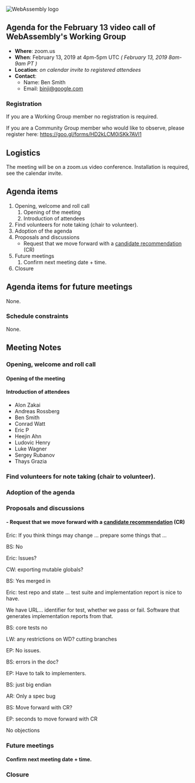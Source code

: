 ![WebAssembly logo](/images/WebAssembly.png)

## Agenda for the February 13 video call of WebAssembly's Working Group

- **Where**: zoom.us
- **When**: February 13, 2019 at 4pm-5pm UTC *( February 13, 2019 8am-9am PT )*
- **Location**: *on calendar invite to registered attendees*
- **Contact**:
    - Name: Ben Smith
    - Email: binji@google.com

### Registration

If you are a Working Group member no registration is required.

If you are a Community Group member who would like to observe, please register
here:
https://goo.gl/forms/HD2kLCM0iSKk7AVl1

## Logistics

The meeting will be on a zoom.us video conference.
Installation is required, see the calendar invite.

## Agenda items

1. Opening, welcome and roll call
    1. Opening of the meeting
    1. Introduction of attendees
1. Find volunteers for note taking (chair to volunteer).
1. Adoption of the agenda
1. Proposals and discussions
    - Request that we move forward with a [candidate recommendation](https://www.w3.org/2018/Process-20180201/#candidate-rec) (CR)
1. Future meetings
    1. Confirm next meeting date + time.
1. Closure

## Agenda items for future meetings

None.

### Schedule constraints

None.

## Meeting Notes

### Opening, welcome and roll call

#### Opening of the meeting

#### Introduction of attendees

* Alon Zakai
* Andreas Rossberg
* Ben Smith
* Conrad Watt
* Eric P
* Heejin Ahn
* Ludovic Henry
* Luke Wagner
* Sergey Rubanov
* Thays Grazia

### Find volunteers for note taking (chair to volunteer).

### Adoption of the agenda

### Proposals and discussions

#### - Request that we move forward with a [candidate recommendation](https://www.w3.org/2018/Process-20180201/#candidate-rec) (CR)

Eric: If you think things may change ... prepare some things that ...

BS: No

Eric: Issues?

CW: exporting mutable globals?

BS: Yes merged in

Eric: test repo and state ... test suite and implementation report is nice to have.

We have URL... identifier for test, whether we pass or fail. Software that
generates implementation reports from that.

BS: core tests no

LW: any restrictions on WD? cutting branches

EP: No issues.

BS: errors in the doc?

EP: Have to talk to implementers.

BS: just big endian

AR: Only a spec bug

BS: Move forward with CR?

EP: seconds to move forward with CR

No objections

### Future meetings

#### Confirm next meeting date + time.

### Closure
